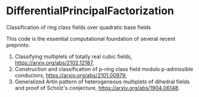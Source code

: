 # DifferentialPrincipalFactorization
Classification of ring class fields over quadratic base fields

This code is the essential computational foundation of several recent preprints:
1. Classifying multiplets of totally real cubic fields, https://arxiv.org/abs/2102.12187,
2. Construction and classification of p-ring class field modulo p-admissible conductors, https://arxiv.org/abs/2101.00979,
3. Generalized Artin pattern of heterogeneous multiplets of dihedral fields and proof of Scholz's conjecture, https://arxiv.org/abs/1904.06148.
